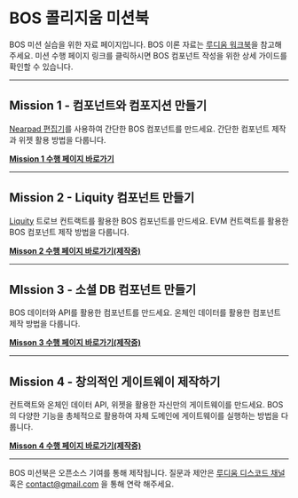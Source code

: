 # BOS 콜리지움 미션북
BOS 미션 실습을 위한 자료 페이지입니다. BOS 이론 자료는 [루디움 워크북](https://collegium-bos.ludium.world/forums/Q9AHNXN2D/threads/T3FHEZHD6)을 참고해주세요. 미션 수행 페이지 링크를 클릭하시면 BOS 컴포넌트 작성을 위한 상세 가이드를 확인할 수 있습니다.

---
## Mission 1 - 컴포넌트와 컴포지션 만들기
[Nearpad 편집기](https://nearpad.dev/editor)를 사용하여 간단한 BOS 컴포넌트를 만드세요. 간단한 컴포넌트 제작과 위젯 활용 방법을 다룹니다.

[**Mission 1 수행 페이지 바로가기**](https://github.com/LudiumAgwn/collegium-bos-wk1)

---
## Mission 2 - Liquity 컴포넌트 만들기
[Liquity](https://www.liquity.org/) 트로브 컨트랙트를 활용한 BOS 컴포넌트를 만드세요. EVM 컨트랙트를 활용한 BOS 컴포넌트 제작 방법을 다룹니다.

[**Misson 2 수행 페이지 바로가기(제작중)**](https://github.com/LudiumAgwn/collegium-bos-wk2)

---
## MIssion 3 - 소셜 DB 컴포넌트 만들기
BOS 데이터와 API를 활용한 컴포넌트를 만드세요. 온체인 데이터를 활용한 컴포넌트 제작 방법을 다룹니다.

[**Misson 3 수행 페이지 바로가기(제작중)**](https://github.com/LudiumAgwn/collegium-bos-wk3)

---
## Mission 4 - 창의적인 게이트웨이 제작하기

컨트랙트와 온체인 데이터 API, 위젯을 활용한 자신만의 게이트웨이를 만드세요. BOS의 다양한 기능을 총체적으로 활용하여 자체 도메인에 게이트웨이를 실행하는 방법을 다룹니다.

[**Misson 4 수행 페이지 바로가기(제작중)**](https://github.com/LudiumAgwn/collegium-bos-wk4)

--- 
BOS 미션북은 오픈소스 기여를 통해 제작됩니다. 질문과 제안은 [루디움 디스코드 채널](https://discord.com/invite/c8Snswayuw) 혹은 contact@gmail.com 을 통해 연락 해주세요. 